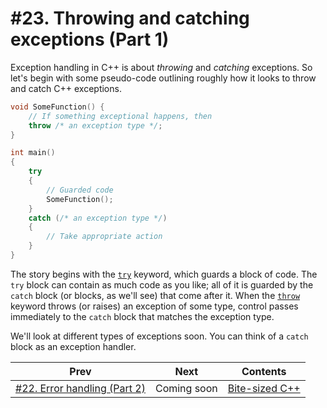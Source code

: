 # #23. Throwing and catching exceptions (Part 1)

Exception handling in C++ is about *throwing* and *catching* exceptions. So let's begin with some pseudo-code outlining roughly how it looks to throw and catch C++ exceptions.

```cpp
void SomeFunction() {
    // If something exceptional happens, then
    throw /* an exception type */;
}

int main()
{
    try
    {
        // Guarded code
        SomeFunction();
    }
    catch (/* an exception type */)
    {
        // Take appropriate action
    }
}
```

The story begins with the [`try`](https://docs.microsoft.com/cpp/cpp/try-throw-and-catch-statements-cpp) keyword, which guards a block of code. The `try` block can contain as much code as you like; all of it is guarded by the `catch` block (or blocks, as we'll see) that come after it. When the [`throw`](https://docs.microsoft.com/cpp/cpp/try-throw-and-catch-statements-cpp) keyword throws (or raises) an exception of some type, control passes immediately to the `catch` block that matches the exception type.

We'll look at different types of exceptions soon. You can think of a `catch` block as an exception handler.

|Prev|Next|Contents|
|-|-|-|
|[#22. Error handling (Part 2)](022.md)|Coming soon|[Bite-sized C++](../README.md)|
